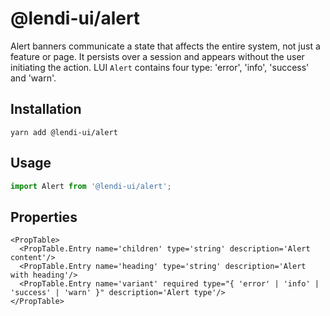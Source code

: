 # @lendi-ui/alert

Alert banners communicate a state that affects the entire system, not just a feature or page. It persists over a session and appears without the user initiating the action. LUI `Alert` contains four type: 'error', 'info', 'success' and 'warn'.

## Installation

```
yarn add @lendi-ui/alert
```

## Usage

```jsx
import Alert from '@lendi-ui/alert';
```

## Properties

```
<PropTable>
  <PropTable.Entry name='children' type='string' description='Alert content'/>
  <PropTable.Entry name='heading' type='string' description='Alert with heading'/>
  <PropTable.Entry name='variant' required type="{ 'error' | 'info' | 'success' | 'warn' }" description='Alert type'/>
</PropTable>

```
